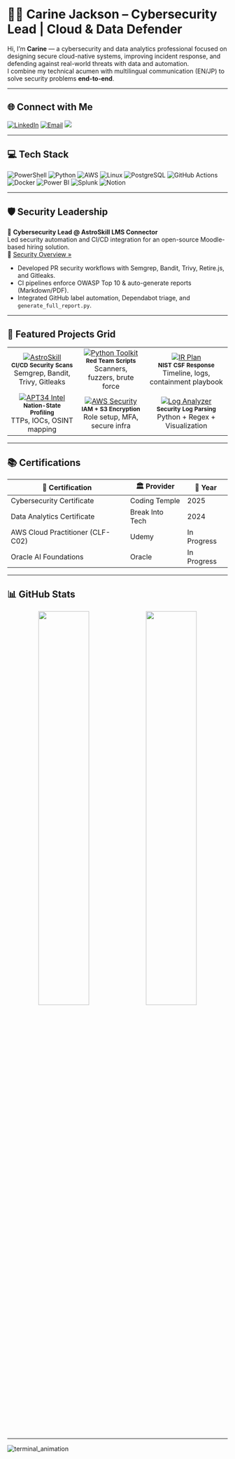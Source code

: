 # 👩‍💻 Carine Jackson – Cybersecurity Lead | Cloud & Data Defender

Hi, I’m **Carine** — a cybersecurity and data analytics professional focused on designing secure cloud-native systems, improving incident response, and defending against real-world threats with data and automation.  
I combine my technical acumen with multilingual communication (EN/JP) to solve security problems **end-to-end**.

---

## 🌐 Connect with Me  
[![LinkedIn](https://img.shields.io/badge/-LinkedIn-0077B5?logo=linkedin)](https://linkedin.com/in/carinejackson)  [![Email](https://img.shields.io/badge/-Email-D14836?logo=gmail)](mailto:carinejackson48@gmail.com) [![](https://visitcount.itsvg.in/api?id=CarineJackson1&icon=7&color=5)](https://visitcount.itsvg.in)

---

## 💻 Tech Stack

![PowerShell](https://img.shields.io/badge/PowerShell-%235391FE.svg?style=for-the-badge&logo=powershell&logoColor=white)
![Python](https://img.shields.io/badge/python-3670A0?style=for-the-badge&logo=python&logoColor=ffdd54)
![AWS](https://img.shields.io/badge/AWS-%23FF9900.svg?style=for-the-badge&logo=amazon-aws&logoColor=white)
![Linux](https://img.shields.io/badge/Linux-%23000000.svg?style=for-the-badge&logo=linux&logoColor=white)
![PostgreSQL](https://img.shields.io/badge/PostgreSQL-316192?style=for-the-badge&logo=postgresql&logoColor=white)
![GitHub Actions](https://img.shields.io/badge/github%20actions-%232671E5.svg?style=for-the-badge&logo=githubactions&logoColor=white)
![Docker](https://img.shields.io/badge/docker-%230db7ed.svg?style=for-the-badge&logo=docker&logoColor=white)
![Power BI](https://img.shields.io/badge/power_bi-F2C811?style=for-the-badge&logo=powerbi&logoColor=black)
![Splunk](https://img.shields.io/badge/Splunk-black?style=for-the-badge&logo=splunk&logoColor=white)
![Notion](https://img.shields.io/badge/Notion-%23000000.svg?style=for-the-badge&logo=notion&logoColor=white)

---

## 🛡️ Security Leadership

🔹 **Cybersecurity Lead @ AstroSkill LMS Connector**  
Led security automation and CI/CD integration for an open-source Moodle-based hiring solution.  
📄 [Security Overview »](https://github.com/CarineJackson1/astroskill-lms-connector/main/docs/SECURITY_OVERVIEW.md)

- Developed PR security workflows with Semgrep, Bandit, Trivy, Retire.js, and Gitleaks.
- CI pipelines enforce OWASP Top 10 & auto-generate reports (Markdown/PDF).
- Integrated GitHub label automation, Dependabot triage, and `generate_full_report.py`.

---

## 🧪 Featured Projects Grid

<table>
  <tr>
    <td align="center">
      <a href="https://github.com/CarineJackson1/astroskill-lms-connector">
        <img src="https://img.shields.io/badge/AstroSkill_Security-Automation-informational?style=for-the-badge&logo=github" alt="AstroSkill">
      </a>
      <br/>
      <sub><b>CI/CD Security Scans</b></sub><br/>
      Semgrep, Bandit, Trivy, Gitleaks
    </td>
    <td align="center">
      <a href="https://github.com/CarineJackson1/python-ethical-hacking-projects">
        <img src="https://img.shields.io/badge/Ethical_Hacking-Toolkit-blueviolet?style=for-the-badge&logo=python" alt="Python Toolkit">
      </a>
      <br/>
      <sub><b>Red Team Scripts</b></sub><br/>
      Scanners, fuzzers, brute force
    </td>
    <td align="center">
      <a href="https://github.com/CarineJackson1/shields-up-cybersecurity-response">
        <img src="https://img.shields.io/badge/Ransomware_IR-Plan-critical?style=for-the-badge&logo=github" alt="IR Plan">
      </a>
      <br/>
      <sub><b>NIST CSF Response</b></sub><br/>
      Timeline, logs, containment playbook
    </td>
  </tr>
  <tr>
    <td align="center">
      <a href="https://github.com/CarineJackson1/-cybersecurity-incident-investigation-threat-intelligence-reporting">
        <img src="https://img.shields.io/badge/APT34_Threat_Intel-Report-orange?style=for-the-badge&logo=mitre" alt="APT34 Intel">
      </a>
      <br/>
      <sub><b>Nation-State Profiling</b></sub><br/>
      TTPs, IOCs, OSINT mapping
    </td>
    <td align="center">
      <a href="https://github.com/CarineJackson1/aws-cloud-practitioner-clf-c02">
        <img src="https://img.shields.io/badge/AWS_Cloud_Security-Hardening-yellow?style=for-the-badge&logo=amazonaws" alt="AWS Security">
      </a>
      <br/>
      <sub><b>IAM + S3 Encryption</b></sub><br/>
      Role setup, MFA, secure infra
    </td>
    <td align="center">
      <a href="https://github.com/CarineJackson1/python-log-analyzer-starter">
        <img src="https://img.shields.io/badge/Log_Analyzer-Jupyter_Lab-blue?style=for-the-badge&logo=jupyter" alt="Log Analyzer">
      </a>
      <br/>
      <sub><b>Security Log Parsing</b></sub><br/>
      Python + Regex + Visualization
    </td>
  </tr>
</table>

---

## 📚 Certifications

| 📜 Certification                     | 🏛️ Provider        | 📅 Year       |
|-------------------------------------|--------------------|--------------|
| Cybersecurity Certificate           | Coding Temple       | 2025         |
| Data Analytics Certificate          | Break Into Tech     | 2024         |
| AWS Cloud Practitioner (CLF-C02)    | Udemy               | In Progress  |
| Oracle AI Foundations               | Oracle              | In Progress  |

---

## 📊 GitHub Stats

<p align="center">
  <img width="48%" src="https://github-readme-stats.vercel.app/api?username=CarineJackson1&show_icons=true&theme=radical" />
  <img width="48%" src="https://github-readme-stats.vercel.app/api/top-langs/?username=CarineJackson1&layout=compact&theme=radical" />
</p>

---

![terminal_animation](https://github.com/user-attachments/assets/1af9e47b-69c6-41a6-afad-67a649a50947)

